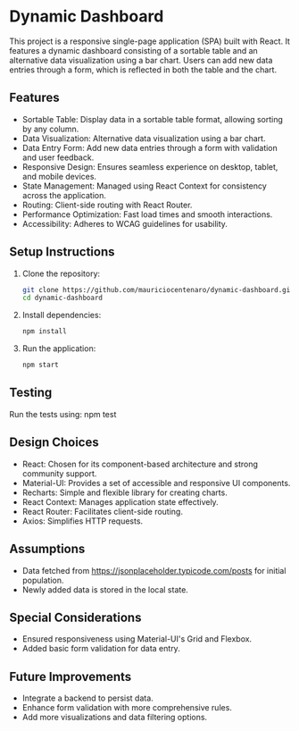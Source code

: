 # Dynamic Dashboard

This project is a responsive single-page application (SPA) built with React. It features a dynamic dashboard consisting of a sortable table and an alternative data visualization using a bar chart. Users can add new data entries through a form, which is reflected in both the table and the chart.

## Features

- Sortable Table: Display data in a sortable table format, allowing sorting by any column.
- Data Visualization: Alternative data visualization using a bar chart.
- Data Entry Form: Add new data entries through a form with validation and user feedback.
- Responsive Design: Ensures seamless experience on desktop, tablet, and mobile devices.
- State Management: Managed using React Context for consistency across the application.
- Routing: Client-side routing with React Router.
- Performance Optimization: Fast load times and smooth interactions.
- Accessibility: Adheres to WCAG guidelines for usability.

## Setup Instructions

1. Clone the repository:
   ```sh
   git clone https://github.com/mauriciocentenaro/dynamic-dashboard.git
   cd dynamic-dashboard

2. Install dependencies:
   ```sh
   npm install

3. Run the application:
   ```sh
   npm start

## Testing

Run the tests using:
   npm test

## Design Choices

   - React: Chosen for its component-based architecture and strong community support.
   - Material-UI: Provides a set of accessible and responsive UI components.
   - Recharts: Simple and flexible library for creating charts.
   - React Context: Manages application state effectively.
   - React Router: Facilitates client-side routing.
   - Axios: Simplifies HTTP requests.

## Assumptions

   - Data fetched from https://jsonplaceholder.typicode.com/posts for initial population.
   - Newly added data is stored in the local state.

## Special Considerations

   - Ensured responsiveness using Material-UI's Grid and Flexbox.
   - Added basic form validation for data entry.

## Future Improvements

   - Integrate a backend to persist data.
   - Enhance form validation with more comprehensive rules.
   - Add more visualizations and data filtering options.